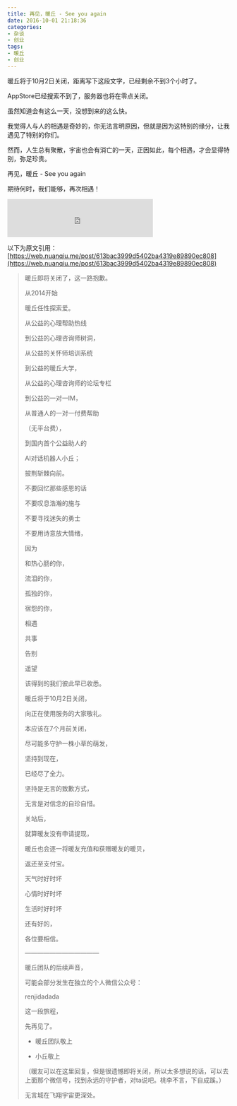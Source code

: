 ```yaml
---
title: 再见，暖丘 - See you again
date: 2016-10-01 21:18:36
categories:
- 杂谈
- 创业
tags:
- 暖丘
- 创业
---
```

暖丘将于10月2日关闭，距离写下这段文字，已经剩余不到3个小时了。

AppStore已经搜索不到了，服务器也将在零点关闭。

虽然知道会有这么一天，没想到来的这么快。

我觉得人与人的相遇是奇妙的，你无法言明原因，但就是因为这特别的缘分，让我遇见了特别的你们。

然而，人生总有聚散，宇宙也会有消亡的一天，正因如此，每个相遇，才会显得特别，弥足珍贵。

再见，暖丘 - See you again

期待何时，我们能够，再次相遇！

<!-- more -->

<iframe frameborder="no" border="0" marginwidth="0" marginheight="0" width=330 height=86 src="http://music.163.com/outchain/player?type=2&id=30953009&auto=1&height=66"></iframe>

以下为原文引用：[https://web.nuanqiu.me/post/613bac3999d5402ba4319e89890ec808](https://web.nuanqiu.me/post/613bac3999d5402ba4319e89890ec808)

> 暖丘即将关闭了，这一路抱歉。
>
>
> 从2014开始
>
> 暖丘任性探索爱。
>
>
>
> 从公益的心理帮助热线
>
> 到公益的心理咨询师树洞，
>
>
>
> 从公益的关怀师培训系统
>
> 到公益的暖丘大学，
>
>
>
> 从公益的心理咨询师的论坛专栏
>
> 到公益的一对一IM，
>
>
>
> 从普通人的一对一付费帮助
>
> （无平台费），
>
> 到国内首个公益助人的
>
> AI对话机器人小丘；
>
>
>
> 披荆斩棘向前。
>
>
>
> 不要回忆那些感恩的话
>
> 不要叹息浩瀚的施与
>
> 不要寻找迷失的勇士
>
> 不要用诗意放大情绪，
>
>
>
> 因为
>
> 和热心肠的你，
>
> 流泪的你，
>
> 孤独的你，
>
> 宿怨的你，
>
>
>
> 相遇
>
> 共事
>
> 告别
>
> 遥望
>
>
>
> 该得到的我们彼此早已收悉。
>
>
>
>
>
>
>
> 暖丘将于10月2日关闭，
>
> 向正在使用服务的大家敬礼。
>
>
>
> 本应该在7个月前关闭，
>
> 尽可能多守护一株小草的萌发，
>
> 坚持到现在，
>
> 已经尽了全力。
>
>
>
> 坚持是无言的致歉方式，
>
> 无言是对信念的自珍自惜。
>
>
>
> 关站后，
>
> 就算暖友没有申请提现，
>
> 暖丘也会逐一将暖友充值和获赠暖友的暖贝，
>
> 返还至支付宝。
>
>
>
>
>
> 天气时好时坏
>
> 心情时好时坏
>
> 生活时好时坏
>
> 还有好的，
>
> 各位要相信。
>
>
>
>
>
> ————————————
>
>
>
> 暖丘团队的后续声音，
>
> 可能会部分发生在独立的个人微信公众号：
>
> renjidadada
>
>
>
> 这一段旅程，
>
> 先再见了。
>
>
>
> - 暖丘团队敬上
>
> - 小丘敬上
>
>
>
> （暖友可以在这里回复，但是很遗憾即将关闭，所以太多想说的话，可以去上面那个微信号，找到永远的守护者，对ta说吧。桃李不言，下自成蹊。）
>
>
>
> 无言城在飞翔宇宙更深处。
